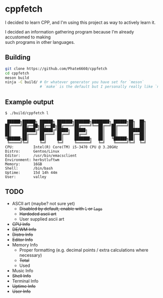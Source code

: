 # cppfetch

I decided to learn CPP, and I'm using this project as way to actively learn it.

I decided an information gathering program because I'm already accustomed to making<br>
such programs in other languages.

## Building

```bash
git clone https://github.com/Phate6660/cppfetch
cd cppfetch
meson build
ninja -C build/ # Or whatever generator you have set for `meson`
                # `make` is the default but I personally really like `ninja`
```

## Example output

`$ ./build/cppfetch l`

```
 ██████╗██████╗ ██████╗ ███████╗███████╗████████╗ ██████╗██╗  ██╗
██╔════╝██╔══██╗██╔══██╗██╔════╝██╔════╝╚══██╔══╝██╔════╝██║  ██║
██║     ██████╔╝██████╔╝█████╗  █████╗     ██║   ██║     ███████║
██║     ██╔═══╝ ██╔═══╝ ██╔══╝  ██╔══╝     ██║   ██║     ██╔══██║
╚██████╗██║     ██║     ██║     ███████╗   ██║   ╚██████╗██║  ██║
 ╚═════╝╚═╝     ╚═╝     ╚═╝     ╚══════╝   ╚═╝    ╚═════╝╚═╝  ╚═╝
CPU:         Intel(R) Core(TM) i5-3470 CPU @ 3.20GHz
Distro:      Gentoo/Linux
Editor:      /usr/bin/emacsclient
Environment: herbstluftwm
Memory:      16GB
Shell:       /bin/bash
Uptime:      15d 14h 44m
User:        valley
```

## TODO

- ASCII art (maybe? not sure yet)
  + ~~Disabled by default, enable with `l` or `logo`~~
  + ~~Hardoded ascii art~~
  + User supplied ascii art
- ~~CPU Info~~
- ~~DE/WM Info~~
- ~~Distro Info~~
- ~~Editor Info~~
- Memory Info
  + Proper formatting (e.g. decimal points / extra calculations where necessary)
  + ~~Total~~
  + Used
- Music Info
- ~~Shell Info~~
- Terminal Info
- ~~Uptime Info~~
- ~~User Info~~
